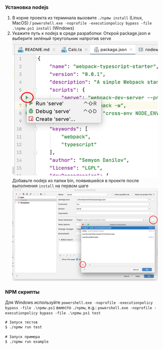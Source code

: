 ### Установка nodejs

1. В корне проекта из терминала вызовите `./npmw install` (Linux, MacOS) / `powershell.exe -noprofile -executionpolicy bypass -file .\npmw.ps1 install` (Windows)
1. Укажите путь к nodejs в среде разработки:
Открой package.json и выберите зелёный треугольник напротив serve
![package.json](screenshots/1.png)  
Добавьте nodejs из папки bin, появившейся в проекте после выполнения `install` на первом шаге
![Добавить nodejs](screenshots/2.png)  


### NPM скрипты 

Для Windows используйте `powershell.exe -noprofile -executionpolicy bypass -file .\npmw.ps1` вместо `./npmw`, e.g.:
`powershell.exe -noprofile -executionpolicy bypass -file .\npmw.ps1 test`

```
# Запуск тестов
$ ./npmw run test

# Запуск примера
$ ./npmw run example
```
